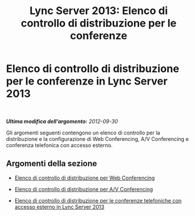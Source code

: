﻿---
title: 'Lync Server 2013: Elenco di controllo di distribuzione per le conferenze'
TOCTitle: Elenco di controllo di distribuzione per le conferenze
ms:assetid: ee0ee939-6b78-4371-b39d-d09a27375601
ms:mtpsurl: https://technet.microsoft.com/it-it/library/JJ205362(v=OCS.15)
ms:contentKeyID: 49302383
ms.date: 08/24/2015
mtps_version: v=OCS.15
ms.translationtype: HT
---

# Elenco di controllo di distribuzione per le conferenze in Lync Server 2013

 

_**Ultima modifica dell'argomento:** 2012-09-30_

Gli argomenti seguenti contengono un elenco di controllo per la distribuzione e la configurazione di Web Conferencing, A/V Conferencing e conferenza telefonica con accesso esterno.

## Argomenti della sezione

  - [Elenco di controllo di distribuzione per Web Conferencing](lync-server-2013-deployment-checklist-for-web-conferencing.md)

  - [Elenco di controllo di distribuzione per A/V Conferencing](lync-server-2013-deployment-checklist-for-a-v-conferencing.md)

  - [Elenco di controllo di distribuzione per le conferenze telefoniche con accesso esterno in Lync Server 2013](lync-server-2013-deployment-checklist-for-dial-in-conferencing.md)

